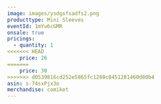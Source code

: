 ```yaml
---
image: images/ysdgsfsadfs2.png
producttype: Mini Sleeves
eventId: 1mYu6cGMR
onsale: true
pricings:
  - quantity: 1
<<<<<<< HEAD
    price: 26
=======
    price: 30
>>>>>>> d0539816cd252e5865fc1280c0451281460d80b4
asin: s-74sxPjx3o
merchandise: comiket
---
```


